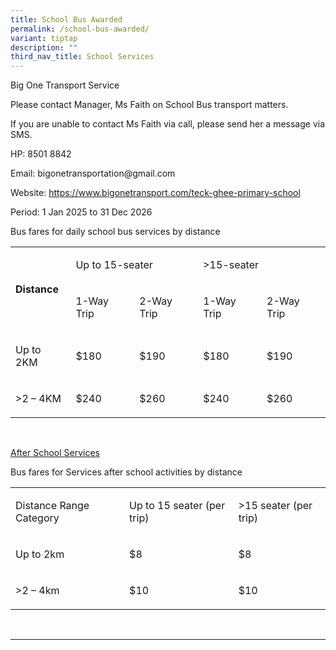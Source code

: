```yaml
---
title: School Bus Awarded
permalink: /school-bus-awarded/
variant: tiptap
description: ""
third_nav_title: School Services
---
```

<p>Big One Transport Service</p>
<p>Please contact Manager, Ms Faith on School Bus transport matters.</p>
<p>If you are unable to contact Ms Faith via call, please send her a message
via SMS.</p>
<p></p>
<p>HP: 8501 8842</p>
<p>Email: <a rel="noopener noreferrer nofollow" target="_blank">bigonetransportation@gmail.com</a>
</p>
<p>Website: <a href="https://www.bigonetransport.com/teck-ghee-primary-school" rel="noopener noreferrer nofollow" target="_blank">https://www.bigonetransport.com/teck-ghee-primary-school</a>
</p>
<p>Period: <a rel="noopener noreferrer nofollow" target="_blank">1 Jan 2025 to 31 Dec 2026</a>
</p>
<p>Bus fares for daily school bus services by distance</p>
<table style="minWidth: 125px">
<colgroup>
<col>
<col>
<col>
<col>
<col>
</colgroup>
<tbody>
<tr>
<td rowspan="2" colspan="1">
<p><strong>Distance</strong>
</p>
</td>
<td rowspan="1" colspan="2">
<p>Up to 15-seater</p>
</td>
<td rowspan="1" colspan="2">
<p>&gt;15-seater</p>
</td>
</tr>
<tr>
<td rowspan="1" colspan="1">
<p>1-Way Trip</p>
</td>
<td rowspan="1" colspan="1">
<p>2-Way Trip</p>
</td>
<td rowspan="1" colspan="1">
<p>1-Way Trip</p>
</td>
<td rowspan="1" colspan="1">
<p>2-Way Trip</p>
</td>
</tr>
<tr>
<td rowspan="1" colspan="1">
<p>Up to 2KM</p>
</td>
<td rowspan="1" colspan="1">
<p>$180</p>
</td>
<td rowspan="1" colspan="1">
<p>$190</p>
</td>
<td rowspan="1" colspan="1">
<p>$180</p>
</td>
<td rowspan="1" colspan="1">
<p>$190</p>
</td>
</tr>
<tr>
<td rowspan="1" colspan="1">
<p>&gt;2 – 4KM</p>
</td>
<td rowspan="1" colspan="1">
<p>$240</p>
</td>
<td rowspan="1" colspan="1">
<p>$260</p>
</td>
<td rowspan="1" colspan="1">
<p>$240</p>
</td>
<td rowspan="1" colspan="1">
<p>$260</p>
</td>
</tr>
</tbody>
</table>
<p></p>
<p>&nbsp;</p>
<p><u>After School Services</u>
</p>
<p>Bus fares for Services after school activities by distance</p>
<table style="minWidth: 75px">
<colgroup>
<col>
<col>
<col>
</colgroup>
<tbody>
<tr>
<td rowspan="1" colspan="1">
<p>Distance Range Category</p>
</td>
<td rowspan="1" colspan="1">
<p>Up to 15 seater (per trip)</p>
</td>
<td rowspan="1" colspan="1">
<p>&gt;15 seater (per trip)</p>
</td>
</tr>
<tr>
<td rowspan="1" colspan="1">
<p>Up to 2km</p>
</td>
<td rowspan="1" colspan="1">
<p>$8</p>
</td>
<td rowspan="1" colspan="1">
<p>$8</p>
</td>
</tr>
<tr>
<td rowspan="1" colspan="1">
<p>&gt;2 – 4km</p>
</td>
<td rowspan="1" colspan="1">
<p>$10</p>
</td>
<td rowspan="1" colspan="1">
<p>$10</p>
</td>
</tr>
</tbody>
</table>
<p>&nbsp;</p>
<hr>
<p></p>